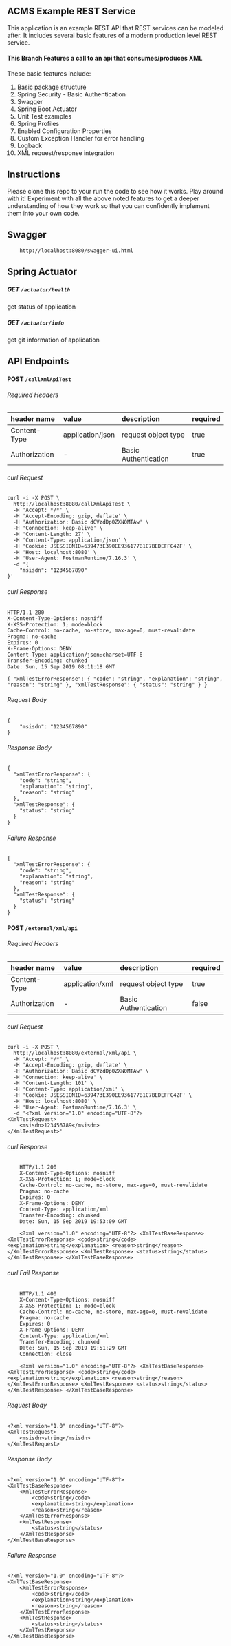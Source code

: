 ACMS Example REST Service
-

This application is an example REST API that REST services can be modeled after. It includes several basic features of a modern production level REST service.

#### This Branch Features a call to an api that consumes/produces XML

These basic features include:
1. Basic package structure
2. Spring Security - Basic Authentication
3. Swagger
4. Spring Boot Actuator
5. Unit Test examples
6. Spring Profiles
7. Enabled Configuration Properties
8. Custom Exception Handler for error handling
9. Logback
10. XML request/response integration

## Instructions
Please clone this repo to your run the code to see how it works. Play around with it! Experiment with all the above noted features to get a deeper understanding of how they work so that you can confidently implement them into your own code. 

## Swagger
        http://localhost:8080/swagger-ui.html

## Spring Actuator
##### GET `/actuator/health`
get status of application
##### GET `/actuator/info`
get git information of application


## API Endpoints

#### POST `/callXmlApiTest`

###### Required Headers

| header name   | value             | description           | required  |
| :----         | :----             | :----                 | :----     |
| Content-Type  | application/json  | request object type   | true      |
| Authorization | -                 | Basic Authentication  | true      |

###### curl Request
```
curl -i -X POST \
  http://localhost:8080/callXmlApiTest \
  -H 'Accept: */*' \
  -H 'Accept-Encoding: gzip, deflate' \
  -H 'Authorization: Basic dGVzdDp0ZXN0MTAw' \
  -H 'Connection: keep-alive' \
  -H 'Content-Length: 27' \
  -H 'Content-Type: application/json' \
  -H 'Cookie: JSESSIONID=639473E390EE936177B1C7BEDEFFC42F' \
  -H 'Host: localhost:8080' \
  -H 'User-Agent: PostmanRuntime/7.16.3' \
  -d '{
	"msisdn": "1234567890"
}'
```
###### curl Response
```
HTTP/1.1 200
X-Content-Type-Options: nosniff
X-XSS-Protection: 1; mode=block
Cache-Control: no-cache, no-store, max-age=0, must-revalidate
Pragma: no-cache
Expires: 0
X-Frame-Options: DENY
Content-Type: application/json;charset=UTF-8
Transfer-Encoding: chunked
Date: Sun, 15 Sep 2019 08:11:18 GMT

{ "xmlTestErrorResponse": { "code": "string", "explanation": "string", "reason": "string" }, "xmlTestResponse": { "status": "string" } }
```

###### Request Body
```
{
    "msisdn": "1234567890"
}
```

###### Response Body
```
{
  "xmlTestErrorResponse": {
    "code": "string",
    "explanation": "string",
    "reason": "string"
  },
  "xmlTestResponse": {
    "status": "string"
  }
}
```

###### Failure Response
```
{
  "xmlTestErrorResponse": {
    "code": "string",
    "explanation": "string",
    "reason": "string"
  },
  "xmlTestResponse": {
    "status": "string"
  }
}
```

#### POST `/external/xml/api`

###### Required Headers

| header name   | value             | description           | required  |
| :----         | :----             | :----                 | :----     |
| Content-Type  | application/xml  | request object type   | true      |
| Authorization | -                 | Basic Authentication  | false      |

###### curl Request
```
curl -i -X POST \
  http://localhost:8080/external/xml/api \
  -H 'Accept: */*' \
  -H 'Accept-Encoding: gzip, deflate' \
  -H 'Authorization: Basic dGVzdDp0ZXN0MTAw' \
  -H 'Connection: keep-alive' \
  -H 'Content-Length: 101' \
  -H 'Content-Type: application/xml' \
  -H 'Cookie: JSESSIONID=639473E390EE936177B1C7BEDEFFC42F' \
  -H 'Host: localhost:8080' \
  -H 'User-Agent: PostmanRuntime/7.16.3' \
  -d '<?xml version="1.0" encoding="UTF-8"?>
<XmlTestRequest>
	<msisdn>123456789</msisdn>
</XmlTestRequest>'
```
###### curl Response
        HTTP/1.1 200
        X-Content-Type-Options: nosniff
        X-XSS-Protection: 1; mode=block
        Cache-Control: no-cache, no-store, max-age=0, must-revalidate
        Pragma: no-cache
        Expires: 0
        X-Frame-Options: DENY
        Content-Type: application/xml
        Transfer-Encoding: chunked
        Date: Sun, 15 Sep 2019 19:53:09 GMT
        
        <?xml version="1.0" encoding="UTF-8"?> <XmlTestBaseResponse> <XmlTestErrorResponse> <code>string</code> <explanation>string</explanation> <reason>string</reason> </XmlTestErrorResponse> <XmlTestResponse> <status>string</status> </XmlTestResponse> </XmlTestBaseResponse>

###### curl Fail Response
        HTTP/1.1 400
        X-Content-Type-Options: nosniff
        X-XSS-Protection: 1; mode=block
        Cache-Control: no-cache, no-store, max-age=0, must-revalidate
        Pragma: no-cache
        Expires: 0
        X-Frame-Options: DENY
        Content-Type: application/xml
        Transfer-Encoding: chunked
        Date: Sun, 15 Sep 2019 19:51:29 GMT
        Connection: close
        
        <?xml version="1.0" encoding="UTF-8"?> <XmlTestBaseResponse> <XmlTestErrorResponse> <code>string</code> <explanation>string</explanation> <reason>string</reason> </XmlTestErrorResponse> <XmlTestResponse> <status>string</status> </XmlTestResponse> </XmlTestBaseResponse>

###### Request Body
```
<?xml version="1.0" encoding="UTF-8"?>
<XmlTestRequest>
	<msisdn>string</msisdn>
</XmlTestRequest>
```

###### Response Body
```
<?xml version="1.0" encoding="UTF-8"?>
<XmlTestBaseResponse>
	<XmlTestErrorResponse>
		<code>string</code>
		<explanation>string</explanation>
		<reason>string</reason>
	</XmlTestErrorResponse>
	<XmlTestResponse>
		<status>string</status>
	</XmlTestResponse>
</XmlTestBaseResponse>
```

###### Failure Response
```
<?xml version="1.0" encoding="UTF-8"?>
<XmlTestBaseResponse>
	<XmlTestErrorResponse>
		<code>string</code>
		<explanation>string</explanation>
		<reason>string</reason>
	</XmlTestErrorResponse>
	<XmlTestResponse>
		<status>string</status>
	</XmlTestResponse>
</XmlTestBaseResponse>
```

